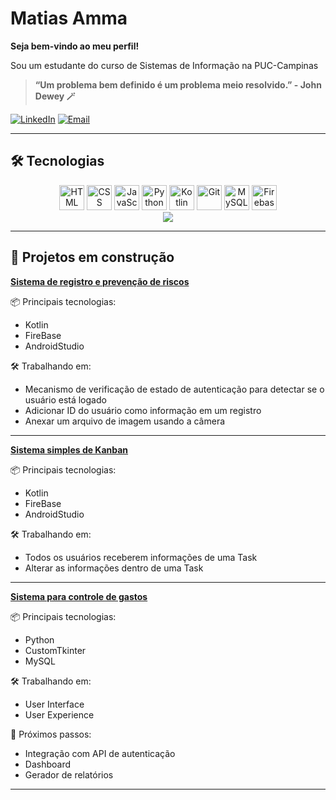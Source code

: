 # **Matias Amma**
**Seja bem-vindo ao meu perfil!**

Sou um estudante do curso de Sistemas de Informação na PUC-Campinas

>**“Um problema bem definido é um problema meio resolvido.” - John Dewey 🪄**

[![LinkedIn](https://img.shields.io/badge/-LinkedIn-0A66C2?style=for-the-badge&logo=linkedin&logoColor=white)](https://www.linkedin.com/in/matias-amma-69b5b5177/)
[![Email](https://img.shields.io/badge/-Email-D14836?style=for-the-badge&logo=gmail&logoColor=white)](mailto:matiasamma@gmail.com)

---
## 🛠️ Tecnologias

<div align="center">
  <img alt="HTML" title="HTML" width="40px" src="https://cdn.jsdelivr.net/gh/devicons/devicon/icons/html5/html5-original.svg" />
  <img alt="CSS" title="CSS" width="40px" src="https://cdn.jsdelivr.net/gh/devicons/devicon/icons/css3/css3-original.svg" />
  <img alt="JavaScript" title="JavaScript" width="40px" src="https://cdn.jsdelivr.net/gh/devicons/devicon/icons/javascript/javascript-original.svg" />
  <img alt="Python" title="Python" width="40px" src="https://cdn.jsdelivr.net/gh/devicons/devicon/icons/python/python-original.svg" />
  <img alt="Kotlin" title="Kotlin" width="40px" src="https://cdn.jsdelivr.net/gh/devicons/devicon/icons/kotlin/kotlin-original.svg" />
  <img alt="Git" title="Git" width="40px" src="https://cdn.jsdelivr.net/gh/devicons/devicon/icons/git/git-original.svg" />
  <img alt="MySQL" title="MySQL" width="40px" src="https://cdn.jsdelivr.net/gh/devicons/devicon/icons/mysql/mysql-original.svg" />
  <img alt="Firebase" title="Firebase" width="40px" src="https://cdn.jsdelivr.net/gh/devicons/devicon/icons/firebase/firebase-plain.svg" />
</div>

<div align="center">
  <img src="https://github-readme-stats.vercel.app/api/top-langs/?username=Makezuko&theme=vue-dark&hide_border=true&layout=compact" />
</div>

---
## 🚧 Projetos em construção

**[Sistema de registro e prevenção de riscos](https://github.com/Otavio66/ProjetoIntegrador)**

📦 Principais tecnologias: 
 - Kotlin 
 - FireBase
 - AndroidStudio

🛠️ Trabalhando em: 
 - Mecanismo de verificação de estado de autenticação para detectar se o usuário está logado
 - Adicionar ID do usuário como informação em um registro
 - Anexar um arquivo de imagem usando a câmera
   
---

**[Sistema simples de Kanban](https://github.com/Makezuko/attDispositivosMoveis)**

📦 Principais tecnologias: 
 - Kotlin 
 - FireBase
 - AndroidStudio

🛠️ Trabalhando em: 
 - Todos os usuários receberem informações de uma Task
 - Alterar as informações dentro de uma Task

---

**[Sistema para controle de gastos](https://github.com/Makezuko/projeto_financeiro)**  

📦 Principais tecnologias: 
 - Python 
 - CustomTkinter
 - MySQL

🛠️ Trabalhando em: 
 - User Interface
 - User Experience
   
🎯 Próximos passos: 
 - Integração com API de autenticação
 - Dashboard
 - Gerador de relatórios

---
